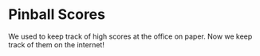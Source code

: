 Pinball Scores
=============================
We used to keep track of high scores at the office on paper.  Now we keep track of them on the internet!
